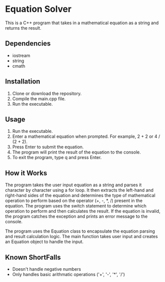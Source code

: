 # Equation Solver
This is a C++ program that takes in a mathematical equation as a string and returns the result.

## Dependencies
- iostream
- string
- cmath
## Installation
1. Clone or download the repository.
2. Compile the main.cpp file.
3. Run the executable.
## Usage
1. Run the executable.
2. Enter a mathematical equation when prompted. For example, 2 + 2 or 4 / (2 + 2).
3. Press Enter to submit the equation.
4. The program will print the result of the equation to the console.
5. To exit the program, type q and press Enter.

## How it Works
The program takes the user input equation as a string and parses it character by character using a for loop. It then extracts the left-hand and right-hand sides of the equation and determines the type of mathematical operation to perform based on the operator (+, -, *, /) present in the equation. The program uses the switch statement to determine which operation to perform and then calculates the result. If the equation is invalid, the program catches the exception and prints an error message to the console.

The program uses the Equation class to encapsulate the equation parsing and result calculation logic. The main function takes user input and creates an Equation object to handle the input.

## Known ShortFalls

- Doesn't handle negative numbers
- Only handles basic arithmatic operations ('+', '-', '*', '/')
